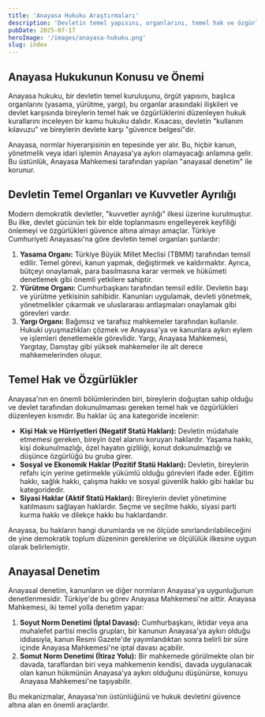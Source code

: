 ```yaml
---
title: 'Anayasa Hukuku Araştırmaları'
description: 'Devletin temel yapısını, organlarını, temel hak ve özgürlükleri ve anayasal denetim mekanizmalarını inceleyen bu araştırma, Türkiye anayasal düzenine odaklanmaktadır.'
pubDate: 2025-07-17
heroImage: '/images/anayasa-hukuku.png'
slug: index
---
```


## Anayasa Hukukunun Konusu ve Önemi

Anayasa hukuku, bir devletin temel kuruluşunu, örgüt yapısını, başlıca organlarını (yasama, yürütme, yargı), bu organlar arasındaki ilişkileri ve devlet karşısında bireylerin temel hak ve özgürlüklerini düzenleyen hukuk kurallarını inceleyen bir kamu hukuku dalıdır. Kısacası, devletin "kullanım kılavuzu" ve bireylerin devlete karşı "güvence belgesi"dir.

Anayasa, normlar hiyerarşisinin en tepesinde yer alır. Bu, hiçbir kanun, yönetmelik veya idari işlemin Anayasa'ya aykırı olamayacağı anlamına gelir. Bu üstünlük, Anayasa Mahkemesi tarafından yapılan "anayasal denetim" ile korunur.

## Devletin Temel Organları ve Kuvvetler Ayrılığı

Modern demokratik devletler, "kuvvetler ayrılığı" ilkesi üzerine kurulmuştur. Bu ilke, devlet gücünün tek bir elde toplanmasını engelleyerek keyfiliği önlemeyi ve özgürlükleri güvence altına almayı amaçlar. Türkiye Cumhuriyeti Anayasası'na göre devletin temel organları şunlardır:

1.  **Yasama Organı:** Türkiye Büyük Millet Meclisi (TBMM) tarafından temsil edilir. Temel görevi, kanun yapmak, değiştirmek ve kaldırmaktır. Ayrıca, bütçeyi onaylamak, para basılmasına karar vermek ve hükümeti denetlemek gibi önemli yetkilere sahiptir.
2.  **Yürütme Organı:** Cumhurbaşkanı tarafından temsil edilir. Devletin başı ve yürütme yetkisinin sahibidir. Kanunları uygulamak, devleti yönetmek, yönetmelikler çıkarmak ve uluslararası antlaşmaları onaylamak gibi görevleri vardır.
3.  **Yargı Organı:** Bağımsız ve tarafsız mahkemeler tarafından kullanılır. Hukuki uyuşmazlıkları çözmek ve Anayasa'ya ve kanunlara aykırı eylem ve işlemleri denetlemekle görevlidir. Yargı, Anayasa Mahkemesi, Yargıtay, Danıştay gibi yüksek mahkemeler ile alt derece mahkemelerinden oluşur.

## Temel Hak ve Özgürlükler

Anayasa'nın en önemli bölümlerinden biri, bireylerin doğuştan sahip olduğu ve devlet tarafından dokunulmaması gereken temel hak ve özgürlükleri düzenleyen kısmıdır. Bu haklar üç ana kategoride incelenir:

-   **Kişi Hak ve Hürriyetleri (Negatif Statü Hakları):** Devletin müdahale etmemesi gereken, bireyin özel alanını koruyan haklardır. Yaşama hakkı, kişi dokunulmazlığı, özel hayatın gizliliği, konut dokunulmazlığı ve düşünce özgürlüğü bu gruba girer.
-   **Sosyal ve Ekonomik Haklar (Pozitif Statü Hakları):** Devletin, bireylerin refahı için yerine getirmekle yükümlü olduğu görevleri ifade eder. Eğitim hakkı, sağlık hakkı, çalışma hakkı ve sosyal güvenlik hakkı gibi haklar bu kategoridedir.
-   **Siyasi Haklar (Aktif Statü Hakları):** Bireylerin devlet yönetimine katılmasını sağlayan haklardır. Seçme ve seçilme hakkı, siyasi parti kurma hakkı ve dilekçe hakkı bu haklardandır.

Anayasa, bu hakların hangi durumlarda ve ne ölçüde sınırlandırılabileceğini de yine demokratik toplum düzeninin gereklerine ve ölçülülük ilkesine uygun olarak belirlemiştir.

## Anayasal Denetim

Anayasal denetim, kanunların ve diğer normların Anayasa'ya uygunluğunun denetlenmesidir. Türkiye'de bu görev Anayasa Mahkemesi'ne aittir. Anayasa Mahkemesi, iki temel yolla denetim yapar:

1.  **Soyut Norm Denetimi (İptal Davası):** Cumhurbaşkanı, iktidar veya ana muhalefet partisi meclis grupları, bir kanunun Anayasa'ya aykırı olduğu iddiasıyla, kanun Resmi Gazete'de yayımlandıktan sonra belirli bir süre içinde Anayasa Mahkemesi'ne iptal davası açabilir.
2.  **Somut Norm Denetimi (İtiraz Yolu):** Bir mahkemede görülmekte olan bir davada, taraflardan biri veya mahkemenin kendisi, davada uygulanacak olan kanun hükmünün Anayasa'ya aykırı olduğunu düşünürse, konuyu Anayasa Mahkemesi'ne taşıyabilir.

Bu mekanizmalar, Anayasa'nın üstünlüğünü ve hukuk devletini güvence altına alan en önemli araçlardır.